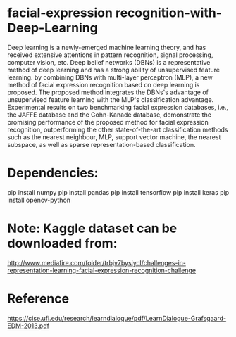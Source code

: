 # facial-expression recognition-with-Deep-Learning
Deep learning is a newly-emerged machine learning theory, and has received extensive attentions in pattern recognition, signal processing, computer vision, etc. Deep belief networks (DBNs) is a representative method of deep learning and has a strong ability of unsupervised feature learning. by combining DBNs with multi-layer perceptron (MLP), a new method of facial expression recognition based on deep learning is proposed. The proposed method integrates the DBNs's advantage of unsupervised feature learning with the MLP's classification advantage. Experimental results on two benchmarking facial expression databases, i.e., the JAFFE database and the Cohn-Kanade database, demonstrate the promising performance of the proposed method for facial expression recognition, outperforming the other state-of-the-art classification methods such as the nearest neighbour, MLP, support vector machine, the nearest subspace, as well as sparse representation-based classification.

# Dependencies:
pip install numpy
pip install pandas
pip install tensorflow
pip install keras
pip install opencv-python

# Note: Kaggle dataset can be downloaded from:
http://www.mediafire.com/folder/trbjv7bysiycl/challenges-in-representation-learning-facial-expression-recognition-challenge



# Reference
https://cise.ufl.edu/research/learndialogue/pdf/LearnDialogue-Grafsgaard-EDM-2013.pdf
